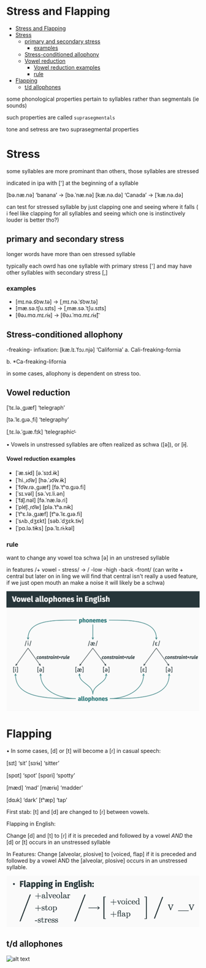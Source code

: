 # Stress and Flapping

- [Stress and Flapping](#stress-and-flapping)
- [Stress](#stress)
  - [primary and secondary stress](#primary-and-secondary-stress)
    - [examples](#examples)
  - [Stress-conditioned allophony](#stress-conditioned-allophony)
  - [Vowel reduction](#vowel-reduction)
      - [Vowel reduction examples](#vowel-reduction-examples)
    - [rule](#rule)
- [Flapping](#flapping)
  - [t/d allophones](#td-allophones)

some phonological properties pertain to syllables rather than segmentals (ie sounds)

such properties are called `suprasegmentals`

tone and setress are two suprasegmental properties

# Stress

some syllables are more prominant than others, those syllables are stressed

indicated in ipa with ['] at the beginning of a syllable

[bə.næ.nə] ‘banana’ → [bə.ˈnæ.nə]
[kæ.nə.də] ‘Canada’ → [ˈkæ.nə.də]

can test for stressed syllable by just clapping one and seeing where it falls ( i feel like clapping for all syllables and seeing which one is instinctively louder is better tho?)

## primary and secondary stress

longer words have more than oen stressed syllable

typically each owrd has one syllable with primary stress ['] and may have other syllables with secondary stress [,]


### examples 

- [mɪ.nə.s͡ow.tə] → [ˌmɪ.nə.ˈs͡ow.tə]
- [mæ.sə.tʃu.sɪts] → [ˌmæ.sə.ˈtʃu.sɪts]
- [θəɹ.mɑ.mɪ.ɾi̵ɹ] → [θəɹ.ˈmɑ.mɪ.ɾi̵ɹ]͡

##  Stress-conditioned allophony

-freaking- infixation:
[kæ.lɪ.ˈfɔɹ.njə] ‘California’
a. Cali-freaking-fornia

b. *Ca-freaking-lifornia

in some cases, allophony is dependent on stress too.

## Vowel reduction

[ˈtɛ.lə.ˌɡɹæf] ‘telegraph’

[tə.ˈlɛ.ɡɹə.ˌfi] ‘telegraphy’

[ˌtɛ.lə.ˈɡɹæ.fɪk] ‘telegraphic’̵

• Vowels in unstressed syllables are often realized as schwa
([ə]), or [i̵].

#### Vowel reduction examples
- [ˈæ.si̵d] [ə.ˈsɪd.i̵k]
- [ˈhi.ˌɹo͡w] [hə.ˈɹo͡w.i̵k]
- [ˈfo͡w.ɾə.ˌgɹæf] [fə.ˈtʰɑ.gɹə.fi]
- [ˈsɪ.vəl] [sə.ˈvɪ.li.ən]
- [ˈfa͡j.nəl] [fə.ˈnæ.lə.ɾi]
- [ˈple͡j.ˌɾo͡w] [plə.ˈtʰa.ni̵k]
- [ˈtʰɛ.lə.ˌgɹæf] [tʰə.ˈlɛ.gɹə.fi]
- [ˈsʌb.ˌdʒɛkt] [səb.ˈdʒɛk.ti̵v]
- [ˈpɑ.lə.ti̵ks] [pə.ˈlɪ.ɾi̵.kəl]

### rule

want to change any vowel toa schwa [ə] in an unstresed syllable

in features /+ vowel - stress/ -> / -low
-high
-back
-front/ (can write + central but later on in ling we will find that central isn't really a used feature, if we just open mouth an make a noise it will likely be a schwa)

![alt text](vowelAllophones.png)


# Flapping

• In some cases, [d] or [t] will become a [ɾ] in casual speech:

[sɪt] ‘sit’ [sɪɾi̵ɹ] ‘sitter’

[spɑt] ‘spot’ [spɑɾi] ‘spotty’

[mæd] ‘mad’ [mæɾi̵ɹ] ‘madder’

[dɑɹk] ‘dark’ [tʰæp] ‘tap’

First stab:
[t] and [d] are changed to [ɾ] between vowels.

Flapping in English:

Change [d] and [t] to [ɾ] if it is preceded and followed by a
vowel *AND* the [d] or [t] occurs in an unstressed syllable

In Features:
Change [alveolar, plosive] to [voiced, flap] if it is preceded
and followed by a vowel AND the [alveolar, plosive] occurs
in an unstressed syllable.

![alt text](flappingFeatures.png)

## t/d allophones

![alt text](image.png)